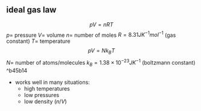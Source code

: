 ## ideal gas law
$$pV=nRT$$
	$p=$ pressure
	$V=$ volume
	$n=$ number of moles
	$R=8.31JK^{-1}mol^{-1}$ (gas constant)
	$T=$ temperature
$$pV=Nk_BT$$
	$N=$ number of atoms/molecules
	$k_B=1.38\times 10^{-23}JK^{-1}$ (boltzmann constant) ^b45b14
- works well in many situations:
	- high temperatures
	- low pressures
	- low density $(n/V)$
